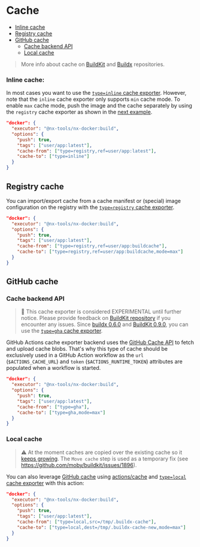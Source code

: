 # Cache

- [Inline cache](#inline-cache)
- [Registry cache](#registry-cache)
- [GitHub cache](#github-cache)
  - [Cache backend API](#cache-backend-api)
  - [Local cache](#local-cache)

> More info about cache on [BuildKit](https://github.com/moby/buildkit#export-cache) and [Buildx](https://github.com/docker/buildx/blob/master/docs/reference/buildx_build.md#cache-from) repositories.

### Inline cache:

In most cases you want to use the [`type=inline` cache exporter](https://github.com/moby/buildkit#inline-push-image-and-cache-together).
However, note that the `inline` cache exporter only supports `min` cache mode. To enable `max` cache mode, push the
image and the cache separately by using the `registry` cache exporter as shown in the [next example](#registry-cache).

```json
"docker": {
  "executor": "@nx-tools/nx-docker:build",
  "options": {
    "push": true,
    "tags": ["user/app:latest"],
    "cache-from": ["type=registry,ref=user/app:latest"],
    "cache-to": ["type=inline"]
  }
}
```

## Registry cache

You can import/export cache from a cache manifest or (special) image configuration on the registry with the
[`type=registry` cache exporter](https://github.com/moby/buildkit/tree/master#registry-push-image-and-cache-separately).

```json
"docker": {
  "executor": "@nx-tools/nx-docker:build",
  "options": {
    "push": true,
    "tags": ["user/app:latest"],
    "cache-from": ["type=registry,ref=user/app:buildcache"],
    "cache-to": ["type=registry,ref=user/app:buildcache,mode=max"]
  }
}
```

## GitHub cache

### Cache backend API

> :test_tube: This cache exporter is considered EXPERIMENTAL until further notice. Please provide feedback on
> [BuildKit repository](https://github.com/moby/buildkit) if you encounter any issues.
> Since [buildx 0.6.0](https://github.com/docker/buildx/releases/tag/v0.6.0) and [BuildKit 0.9.0](https://github.com/moby/buildkit/releases/tag/v0.9.0),
> you can use the [`type=gha` cache exporter](https://github.com/moby/buildkit/tree/master#github-actions-cache-experimental).

GitHub Actions cache exporter backend uses the [GitHub Cache API](https://github.com/tonistiigi/go-actions-cache/blob/master/api.md)
to fetch and upload cache blobs. That's why this type of cache should be exclusively used in a GitHub Action workflow
as the `url` (`$ACTIONS_CACHE_URL`) and `token` (`$ACTIONS_RUNTIME_TOKEN`) attributes are populated when a workflow
is started.

```json
"docker": {
  "executor": "@nx-tools/nx-docker:build",
  "options": {
    "push": true,
    "tags": ["user/app:latest"],
    "cache-from": ["type=gha"],
    "cache-to": ["type=gha,mode=max"]
  }
}
```

### Local cache

> ⚠️ At the moment caches are copied over the existing cache so it [keeps growing](https://github.com/docker/build-push-action/issues/252).
> The `Move cache` step is used as a temporary fix (see https://github.com/moby/buildkit/issues/1896).

You can also leverage [GitHub cache](https://docs.github.com/en/actions/configuring-and-managing-workflows/caching-dependencies-to-speed-up-workflows)
using [actions/cache](https://github.com/actions/cache) and [`type=local` cache exporter](https://github.com/moby/buildkit#local-directory-1)
with this action:

```json
"docker": {
  "executor": "@nx-tools/nx-docker:build",
  "options": {
    "push": true,
    "tags": ["user/app:latest"],
    "cache-from": ["type=local,src=/tmp/.buildx-cache"],
    "cache-to": ["type=local,dest=/tmp/.buildx-cache-new,mode=max"]
  }
}
```
